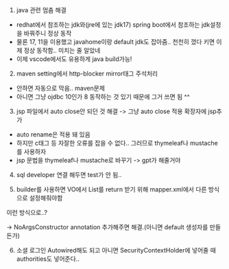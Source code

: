 1. java 관련 멈춤 해결
  - redhat에서 참조하는 jdk와(jre에 있는 jdk17) spring boot에서 참조하는 jdk설정을 바꿔주니 정상 동작
  - 물론 17, 11을 이용했고 javahome이랑 default jdk도 잡아줌.. 천천히 껐다 키면 이제 정상 동작함.. 미치는 줄 알았네
  - 이제 vscode에서도 유용하게 java build가능!

2. maven setting에서 http-blocker mirror태그 주석처리
  - 안하면 자동으로 막음.. maven문제
  - 아니면 그냥 ojdbc 10인가 8 동작하는 것 있기 때문에 그거 쓰면 됨 ^^
  

3. jsp 파일에서 auto close안 되던 것 해결 -> 그냥 auto close 적용 확장자에 jsp추가
  - auto rename은 적용 돼 있음 
  - 하지만 c태그 등 자잘한 오류를 잡을 수 없다.. 그러므로 thymeleaf나 mustache를 사용하자
  - jsp 문법을 thymeleaf나 mustache로 바꾸기 -> gpt가 해줄거야


4. sql developer 연결 해두면 test가 안 됨..


5. builder를 사용하면 VO에서 List를 return 받기 위해 mapper.xml에서 다른 방식으로 설정해줘야함

<!-- <resultMap id="userMap" type="edu.global.demo.vo.UserVO">
  <constructor>
    <idArg column="member_id" javaType="java.lang.String" />
    <arg column="member_email" javaType="java.lang.String" />
    <arg column="member_password" javaType="java.lang.String" />
    <arg column="member_card_number" javaType="java.lang.String" />
    <arg column="member_membership_no" javaType="int" />
    <arg column="member_social" javaType="java.lang.String" />
  </constructor>
  <collection property="authList" resultMap="authMap"></collection>
</resultMap> -->
이런 방식으로..?

  -> NoArgsConstructor annotation 추가해주면 해결.(아니면 default 생성자를 만들든가)


6. 소셜 로그인 Autowired해도 되고 아니면 SecurityContextHolder에 넣어줄 때 authorities도 넣어준다..





